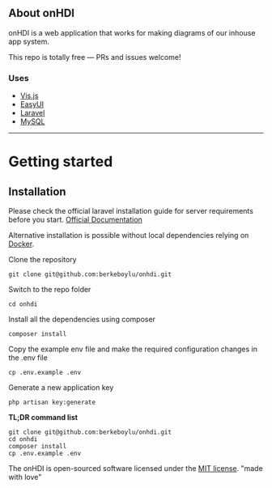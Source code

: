 ## About onHDI

onHDI is a web application that works for making diagrams of our inhouse app system.

This repo is totally free — PRs and issues welcome!

### Uses

 - [Vis.js](https://visjs.org/) 
 - [EasyUI](https://www.jeasyui.com/) 
 - [Laravel](https://laravel.com/) 
 - [MySQL](https://www.mysql.com/) 

----------

# Getting started

## Installation

Please check the official laravel installation guide for server requirements before you start. [Official Documentation](https://laravel.com/docs/5.4/installation#installation)

Alternative installation is possible without local dependencies relying on [Docker](#docker). 

Clone the repository

    git clone git@github.com:berkeboylu/onhdi.git

Switch to the repo folder

    cd onhdi

Install all the dependencies using composer

    composer install

Copy the example env file and make the required configuration changes in the .env file

    cp .env.example .env

Generate a new application key

    php artisan key:generate

**TL;DR command list**

    git clone git@github.com:berkeboylu/onhdi.git
    cd onhdi
    composer install
    cp .env.example .env



    

The onHDI is open-sourced software licensed under the [MIT license](https://opensource.org/licenses/MIT). 
"made with love" 

